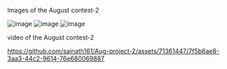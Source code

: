 Images of the August contest-2

![image](https://github.com/sainath161/Aug-project-2/assets/71361447/e0934d60-7712-46c3-bd4f-f2ca9a620597)
![image](https://github.com/sainath161/Aug-project-2/assets/71361447/4ec7f6d8-5b25-4f82-b2d5-7a67138f52a9)
![image](https://github.com/sainath161/Aug-project-2/assets/71361447/137dbb01-643c-4120-bd92-1c578c68a734)

video of the August contest-2

https://github.com/sainath161/Aug-project-2/assets/71361447/7f5b6ae8-3aa3-44c2-9614-76e680069887
